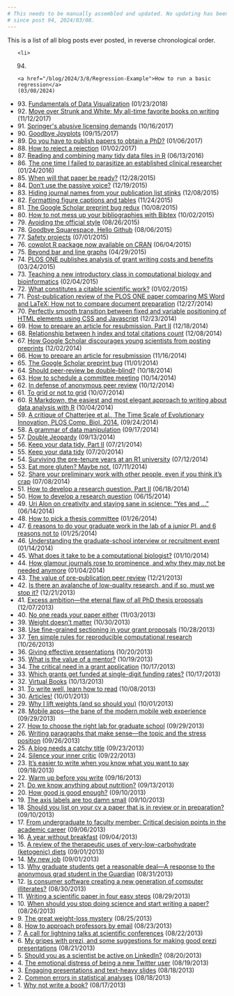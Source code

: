 ```yaml
---
# This needs to be manually assembled and updated. No updating has been done
# since post 94, 2024/03/08.
---
```


  <div class="container">
  <p>This is a list of all blog posts ever posted, in reverse chronological order.</p>

<ul class="list-unstyled">
 
    <li>
   94.
    <a href="/blog/2024/3/8/Regression-Example">How to run a basic regression</a>
    (03/08/2024)
   </li>
 
   <li>
   93.
    <a href="/blog/2018/1/23/fundamentals-of-data-visualization">Fundamentals of Data Visualization</a>
    (01/23/2018)
   </li>
  
   <li>
   92.
    <a href="/blog/2017/11/12/move-over-Strunk-White">Move over Strunk and White: My all-time favorite books on writing</a>
    (11/12/2017)
   </li>
  
   <li>
   91.
    <a href="/blog/2017/10/16/Springers-abusive-licensing-demands">Springer's abusive licensing demands</a>
    (10/16/2017)
   </li>
  
   <li>
   90.
    <a href="/blog/2017/9/15/goodbye-joyplots">Goodbye Joyplots</a>
    (09/15/2017)
   </li>
  
   <li>
   89.
    <a href="/blog/2017/1/6/do-you-have-to-publish-papers-for-a-phd">Do you have to publish papers to obtain a PhD?</a>
    (01/06/2017)
   </li>
  
   <li>
   88.
    <a href="/blog/2017/1/2/how-to-reject-a-rejection">How to reject a rejection</a>
    (01/02/2017)
   </li>
  
   <li>
   87.
    <a href="/blog/2016/6/13/reading-and-combining-many-tidy-data-files-in-R">Reading and combining many tidy data files in R</a>
    (06/13/2016)
   </li>
  
   <li>
   86.
    <a href="/blog/2016/1/24/I-failed-to-parasitize-an-established-clinical-researcher">The one time I failed to parasitize an established clinical researcher</a>
    (01/24/2016)
   </li>
  
   <li>
   85.
    <a href="/blog/2015/12/28/when-will-that-paper-be-ready">When will that paper be ready?</a>
    (12/28/2015)
   </li>
  
   <li>
   84.
    <a href="/blog/2015/12/19/dont-use-the-passive-voice">Don’t use the passive voice?</a>
    (12/19/2015)
   </li>
  
   <li>
   83.
    <a href="/blog/2015/12/8/hiding-journal-names-from-your-publication-list-stinks">Hiding journal names from your publication list stinks</a>
    (12/08/2015)
   </li>
  
   <li>
   82.
    <a href="/blog/2015/11/24/formatting-figure-captions-and-tables">Formatting figure captions and tables</a>
    (11/24/2015)
   </li>
  
   <li>
   81.
    <a href="/blog/2015/10/8/Google-Scholar-bug-redux">The Google Scholar preprint bug redux</a>
    (10/08/2015)
   </li>
  
   <li>
   80.
    <a href="/blog/2015/10/2/Bibtex">How to not mess up your bibliographies with Bibtex</a>
    (10/02/2015)
   </li>
  
   <li>
   79.
    <a href="/blog/2015/8/26/avoiding-the-official-style">Avoiding the official style</a>
    (08/26/2015)
   </li>
  
   <li>
   78.
    <a href="/blog/2015/8/6/goodbye-squarespace">Goodbye Squarespace, Hello Github</a>
    (08/06/2015)
   </li>
  
   <li>
   77.
    <a href="/blog/2015/7/1/safety-projects">Safety projects</a>
    (07/01/2015)
   </li>
  
   <li>
   76.
    <a href="/blog/2015/6/4/cowplot-R-package">cowplot R package now available on CRAN</a>
    (06/04/2015)
   </li>
  
   <li>
   75.
    <a href="/blog/2015/4/29/beyond-bar-and-line-graphs">Beyond bar and line graphs</a>
    (04/29/2015)
   </li>
  
   <li>
   74.
    <a href="/blog/2015/3/24/plos-one-publishes-analysis-of-grant-writing-costs-and-benefits">PLOS ONE publishes analysis of grant writing costs and benefits</a>
    (03/24/2015)
   </li>
  
   <li>
   73.
    <a href="/blog/2015/2/4/teaching-a-new-introductory-class-in-computational-biology-and-bioinformatics">Teaching a new introductory class in computational biology and bioinformatics</a>
    (02/04/2015)
   </li>
  
   <li>
   72.
    <a href="/blog/2015/1/2/what-constitutes-a-citable-scientific-work">What constitutes a citable scientific work?</a>
    (01/02/2015)
   </li>
  
   <li>
   71.
    <a href="/blog/2014/12/27/post-publication-review-of-the-plos-one-paper-comparing-ms-word-and-latex-how-not-to-compare-document-preparation">Post-publication review of the PLOS ONE paper comparing MS Word and LaTeX: How not to compare document preparation</a>
    (12/27/2014)
   </li>
  
   <li>
   70.
    <a href="/blog/2014/12/23/perfectly-smooth-transition-between-fixed-and-variable-positioning-of-html-elements-using-css-and-javascript">Perfectly smooth transition between fixed and variable positioning of HTML elements using CSS and Javascript</a>
    (12/23/2014)
   </li>
  
   <li>
   69.
    <a href="/blog/2014/12/18/how-to-prepare-an-article-for-resubmission-part-ii">How to prepare an article for resubmission, Part II</a>
    (12/18/2014)
   </li>
  
   <li>
   68.
    <a href="/blog/2014/12/8/relationship-between-h-index-and-total-citations-count">Relationship between h index and total citations count</a>
    (12/08/2014)
   </li>
  
   <li>
   67.
    <a href="/blog/2014/12/2/how-google-scholar-discourages-young-scientists-from-posting-preprints">How Google Scholar discourages young scientists from posting preprints</a>
    (12/02/2014)
   </li>
  
   <li>
   66.
    <a href="/blog/2014/11/16/how-to-prepare-an-article-for-resubmission">How to prepare an article for resubmission</a>
    (11/16/2014)
   </li>
  
   <li>
   65.
    <a href="/blog/2014/11/1/the-google-scholar-preprint-bug">The Google Scholar preprint bug</a>
    (11/01/2014)
   </li>
  
   <li>
   64.
    <a href="/blog/2014/10/18/should-peer-review-be-double-blind">Should peer-review be double-blind?</a>
    (10/18/2014)
   </li>
  
   <li>
   63.
    <a href="/blog/2014/10/14/how-to-schedule-a-committee-meeting">How to schedule a committee meeting</a>
    (10/14/2014)
   </li>
  
   <li>
   62.
    <a href="/blog/2014/10/12/in-defense-of-anonymous-peer-review">In defense of anonymous peer review</a>
    (10/12/2014)
   </li>
  
   <li>
   61.
    <a href="/blog/2014/10/7/to-grid-or-not-to-grid">To grid or not to grid</a>
    (10/07/2014)
   </li>
  
   <li>
   60.
    <a href="/blog/2014/10/4/r-markdown-the-easiest-and-most-elegant-approach-to-writing-about-data-analysis-with-r">R Markdown, the easiest and most elegant approach to writing about data analysis with R</a>
    (10/04/2014)
   </li>
  
   <li>
   59.
    <a href="/blog/2014/9/24/a-critique-of-chatterjee-et-al-the-time-scale-of-evolutionary-innovation-plos-comp-biol-2014">A critique of Chatterjee et al., The Time Scale of Evolutionary Innovation, PLOS Comp. Biol. 2014.</a>
    (09/24/2014)
   </li>
  
   <li>
   58.
    <a href="/blog/2014/9/17/a-grammar-of-data-manipulation">A grammar of data manipulation</a>
    (09/17/2014)
   </li>
  
   <li>
   57.
    <a href="/blog/2014/9/13/double-jeopardy">Double Jeopardy</a>
    (09/13/2014)
   </li>
  
   <li>
   56.
    <a href="/blog/2014/7/21/keep-your-data-tidy-part-ii">Keep your data tidy, Part II</a>
    (07/21/2014)
   </li>
  
   <li>
   55.
    <a href="/blog/2014/7/20/keep-your-data-tidy">Keep your data tidy</a>
    (07/20/2014)
   </li>
  
   <li>
   54.
    <a href="/blog/2014/7/12/surviving-the-pre-tenure-years-at-an-r1-university">Surviving the pre-tenure years at an R1 university</a>
    (07/12/2014)
   </li>
  
   <li>
   53.
    <a href="/blog/2014/7/11/eat-more-gluten-maybe-not">Eat more gluten? Maybe not.</a>
    (07/11/2014)
   </li>
  
   <li>
   52.
    <a href="/blog/2014/7/8/share-your-preliminary-work-with-other-people-even-if-you-think-its-crap">Share your preliminary work with other people, even if you think it’s crap</a>
    (07/08/2014)
   </li>
  
   <li>
   51.
    <a href="/blog/2014/6/18/how-to-develop-a-research-question-part-ii">How to develop a research question, Part II</a>
    (06/18/2014)
   </li>
  
   <li>
   50.
    <a href="/blog/2014/6/15/how-to-develop-a-research-question">How to develop a research question</a>
    (06/15/2014)
   </li>
  
   <li>
   49.
    <a href="/blog/2014/6/14/uri-alon-on-creativity-and-staying-sane-in-science-yes-and">Uri Alon on creativity and staying sane in science: “Yes and ...”</a>
    (06/14/2014)
   </li>
  
   <li>
   48.
    <a href="/blog/2014/1/26/how-to-pick-a-thesis-committee">How to pick a thesis committee</a>
    (01/26/2014)
   </li>
  
   <li>
   47.
    <a href="/blog/2014/1/25/6-reasons-to-do-your-graduate-work-in-the-lab-of-a-junior-pi-and-6-reasons-not-to">6 reasons to do your graduate work in the lab of a junior PI, and 6 reasons not to</a>
    (01/25/2014)
   </li>
  
   <li>
   46.
    <a href="/blog/2014/1/14/understanding-the-graduate-school-interview-or-recruitment-event">Understanding the graduate-school interview or recruitment event</a>
    (01/14/2014)
   </li>
  
   <li>
   45.
    <a href="/blog/2014/1/10/what-does-it-take-to-be-a-computational-biologist">What does it take to be a computational biologist?</a>
    (01/10/2014)
   </li>
  
   <li>
   44.
    <a href="/blog/2014/1/4/how-glamour-journals-rose-to-prominence-and-why-they-may-not-be-needed-anymore">How glamour journals rose to prominence, and why they may not be needed anymore</a>
    (01/04/2014)
   </li>
  
   <li>
   43.
    <a href="/blog/2013/12/21/the-value-of-pre-publication-peer-review">The value of pre-publication peer review</a>
    (12/21/2013)
   </li>
  
   <li>
   42.
    <a href="/blog/2013/12/21/is-there-an-avalanche-of-low-quality-research-and-if-so-must-we-stop-it">Is there an avalanche of low-quality research, and if so, must we stop it?</a>
    (12/21/2013)
   </li>
  
   <li>
   41.
    <a href="/blog/2013/12/7/excess-ambitionthe-eternal-flaw-of-all-phd-thesis-proposals">Excess ambition—the eternal flaw of all PhD thesis proposals</a>
    (12/07/2013)
   </li>
  
   <li>
   40.
    <a href="/blog/2013/11/3/no-one-reads-your-paper-either">No one reads your paper either</a>
    (11/03/2013)
   </li>
  
   <li>
   39.
    <a href="/blog/2013/10/30/weight-doesnt-matter">Weight doesn’t matter</a>
    (10/30/2013)
   </li>
  
   <li>
   38.
    <a href="/blog/2013/10/28/use-fine-grained-sectioning-in-your-grant-proposals">Use fine-grained sectioning in your grant proposals</a>
    (10/28/2013)
   </li>
  
   <li>
   37.
    <a href="/blog/2013/10/26/ten-simple-rules-for-reproducible-computational-research">Ten simple rules for reproducible computational research</a>
    (10/26/2013)
   </li>
  
   <li>
   36.
    <a href="/blog/2013/10/20/giving-effective-presentations">Giving effective presentations</a>
    (10/20/2013)
   </li>
  
   <li>
   35.
    <a href="/blog/2013/10/19/what-is-the-value-of-a-mentor">What is the value of a mentor?</a>
    (10/19/2013)
   </li>
  
   <li>
   34.
    <a href="/blog/2013/10/17/the-critical-need-in-a-grant-application">The critical need in a grant application</a>
    (10/17/2013)
   </li>
  
   <li>
   33.
    <a href="/blog/2013/10/17/which-grants-get-funded-at-single-digit-funding-rates">Which grants get funded at single-digit funding rates?</a>
    (10/17/2013)
   </li>
  
   <li>
   32.
    <a href="/blog/2013/10/13/virtual-books">Virtual Books</a>
    (10/13/2013)
   </li>
  
   <li>
   31.
    <a href="/blog/2013/10/8/to-write-well-learn-how-to-read">To write well, learn how to read</a>
    (10/08/2013)
   </li>
  
   <li>
   30.
    <a href="/blog/2013/10/1/articles">Articles!</a>
    (10/01/2013)
   </li>
  
   <li>
   29.
    <a href="/blog/2013/10/1/why-i-lift-weights-and-so-should-you">Why I lift weights (and so should you)</a>
    (10/01/2013)
   </li>
  
   <li>
   28.
    <a href="/blog/2013/9/29/mobile-appsthe-bane-of-the-modern-mobile-web-experience">Mobile apps—the bane of the modern mobile web experience</a>
    (09/29/2013)
   </li>
  
   <li>
   27.
    <a href="/blog/2013/9/29/how-to-choose-the-right-lab-for-graduate-school">How to choose the right lab for graduate school</a>
    (09/29/2013)
   </li>
  
   <li>
   26.
    <a href="/blog/2013/9/26/writing-paragraphs-that-make-sensethe-topic-and-the-stress-position">Writing paragraphs that make sense—the topic and the stress position</a>
    (09/26/2013)
   </li>
  
   <li>
   25.
    <a href="/blog/2013/9/23/a-blog-needs-a-catchy-title">A blog needs a catchy title</a>
    (09/23/2013)
   </li>
  
   <li>
   24.
    <a href="/blog/2013/9/22/silence-your-inner-critic">Silence your inner critic</a>
    (09/22/2013)
   </li>
  
   <li>
   23.
    <a href="/blog/2013/9/18/its-easier-to-write-when-you-know-what-you-want-to-say">It’s easier to write when you know what you want to say</a>
    (09/18/2013)
   </li>
  
   <li>
   22.
    <a href="/blog/2013/9/16/warm-up-before-you-write">Warm up before you write</a>
    (09/16/2013)
   </li>
  
   <li>
   21.
    <a href="/blog/2013/9/13/do-we-know-anything-about-nutrition">Do we know anything about nutrition?</a>
    (09/13/2013)
   </li>
  
   <li>
   20.
    <a href="/blog/2013/9/10/how-good-is-good-enough">How good is good enough?</a>
    (09/10/2013)
   </li>
  
   <li>
   19.
    <a href="/blog/2013/9/10/the-axis-labels-are-too-damn-small">The axis labels are too damn small</a>
    (09/10/2013)
   </li>
  
   <li>
   18.
    <a href="/blog/2013/9/10/should-you-list-a-paper-in-review-or-in-preparation-on-your-cv">Should you list on your cv a paper that is in review or in preparation?</a>
    (09/10/2013)
   </li>
  
   <li>
   17.
    <a href="/blog/2013/9/6/from-undergraduate-to-faculty-member-critical-decision-points-in-the-academic-career">From undergraduate to faculty member: Critical decision points in the academic career</a>
    (09/06/2013)
   </li>
  
   <li>
   16.
    <a href="/blog/2013/9/4/a-year-without-breakfast">A year without breakfast</a>
    (09/04/2013)
   </li>
  
   <li>
   15.
    <a href="/blog/2013/9/1/a-review-of-the-therapeutic-uses-of-very-low-carbohydrate-ketogenic-diets">A review of the therapeutic uses of very-low-carbohydrate (ketogenic) diets</a>
    (09/01/2013)
   </li>
  
   <li>
   14.
    <a href="/blog/2013/9/1/my-new-job">My new job</a>
    (09/01/2013)
   </li>
  
   <li>
   13.
    <a href="/blog/2013/8/31/atqeelrnfeyb3e03sycsdpl7p5zc83">Why graduate students get a reasonable deal—A response to the anonymous grad student in the Guardian</a>
    (08/31/2013)
   </li>
  
   <li>
   12.
    <a href="/blog/2013/8/30/is-consumer-software-creating-a-new-generation-of-computer-illiterates">Is consumer software creating a new generation of computer illiterates?</a>
    (08/30/2013)
   </li>
  
   <li>
   11.
    <a href="/blog/2013/8/29/writing-a-scientific-paper-in-four-easy-steps">Writing a scientific paper in four easy steps</a>
    (08/29/2013)
   </li>
  
   <li>
   10.
    <a href="/blog/2013/8/26/when-should-you-stop-doing-science-and-start-writing-a-paper">When should you stop doing science and start writing a paper?</a>
    (08/26/2013)
   </li>
  
   <li>
   9.
    <a href="/blog/2013/8/25/the-great-weight-loss-mystery">The great weight-loss mystery</a>
    (08/25/2013)
   </li>
  
   <li>
   8.
    <a href="/blog/2013/8/23/how-to-approach-professors-by-email">How to approach professors by email</a>
    (08/23/2013)
   </li>
  
   <li>
   7.
    <a href="/blog/2013/8/22/a-call-for-lightning-talks-at-scientific-conferences">A call for lightning talks at scientific conferences</a>
    (08/22/2013)
   </li>
  
   <li>
   6.
    <a href="/blog/2013/8/21/my-gripes-with-prezis-and-some-suggestions-for-making-good-prezi-presentations">My gripes with prezi, and some suggestions for making good prezi presentations</a>
    (08/21/2013)
   </li>
  
   <li>
   5.
    <a href="/blog/2013/8/20/should-you-as-a-scientist-be-active-on-linkedin">Should you as a scientist be active on LinkedIn?</a>
    (08/20/2013)
   </li>
  
   <li>
   4.
    <a href="/blog/2013/8/19/the-emotional-distress-of-being-a-new-twitter-user">The emotional distress of being a new Twitter user</a>
    (08/19/2013)
   </li>
  
   <li>
   3.
    <a href="/blog/2013/8/18/engaging-presentations-and-text-heavy-slides">Engaging presentations and text-heavy slides</a>
    (08/18/2013)
   </li>
  
   <li>
   2.
    <a href="/blog/2013/8/18/common-errors-in-statistical-analyses">Common errors in statistical analyses</a>
    (08/18/2013)
   </li>
  
   <li>
   1.
    <a href="/blog/2013/8/17/a-blog-seriously">Why not write a book?</a>
    (08/17/2013)
   </li>
  
</ul>

  </div>

